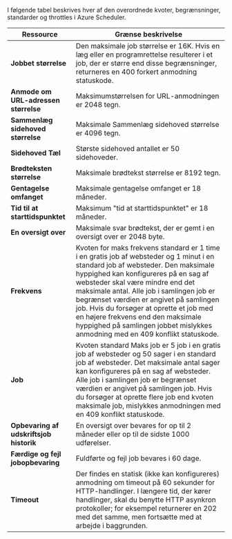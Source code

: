 I følgende tabel beskrives hver af den overordnede kvoter, begrænsninger, standarder og throttles i Azure Scheduler.

|Ressource|Grænse beskrivelse|
|---|---|
|**Jobbet størrelse**|Den maksimale job størrelse er 16K. Hvis en læg eller en programrettelse resulterer i et job, der er større end disse begrænsninger, returneres en 400 forkert anmodning statuskode.|
|**Anmode om URL-adressen størrelse**|Maksimumstørrelsen for URL-anmodningen er 2048 tegn.|
|**Sammenlæg sidehoved størrelse**|Maksimale Sammenlæg sidehoved størrelse er 4096 tegn.|
|**Sidehoved Tæl**|Største sidehoved antallet er 50 sidehoveder.|
|**Brødteksten størrelse**|Maksimale brødtekst størrelse er 8192 tegn.|
|**Gentagelse omfanget**|Maksimale gentagelse omfanget er 18 måneder.|
|**Tid til at starttidspunktet**|Maksimum "tid at starttidspunktet" er 18 måneder.|
|**En oversigt over**|Maksimale svar brødtekst, der er gemt i en oversigt over er 2048 byte.|
|**Frekvens**|Kvoten for maks frekvens standard er 1 time i en gratis job af websteder og 1 minut i en standard job af websteder. Den maksimale hyppighed kan konfigureres på en sag af websteder skal være mindre end det maksimale antal. Alle job i samlingen job er begrænset værdien er angivet på samlingen job. Hvis du forsøger at oprette et job med en højere frekvens end den maksimale hyppighed på samlingen jobbet mislykkes anmodning med en 409 konflikt statuskode.|
|**Job**|Kvoten standard Maks job er 5 job i en gratis job af websteder og 50 sager i en standard job af websteder. Det maksimale antal sager kan konfigureres på en sag af websteder. Alle job i samlingen job er begrænset værdien er angivet på samlingen job. Hvis du forsøger at oprette flere job end kvoten maksimale job, mislykkes anmodningen med en 409 konflikt statuskode.|
|**Opbevaring af udskriftsjob historik**|En oversigt over bevares for op til 2 måneder eller op til de sidste 1000 udførelser.|
|**Færdige og fejl jobopbevaring**|Fuldførte og fejl job bevares i 60 dage.|
|**Timeout**|Der findes en statisk (ikke kan konfigureres) anmodning om timeout på 60 sekunder for HTTP-handlinger. I længere tid, der kører handlinger, skal du benytte HTTP asynkron protokoller; for eksempel returnerer en 202 med det samme, men fortsætte med at arbejde i baggrunden.|
